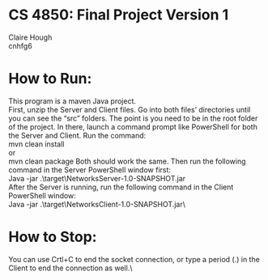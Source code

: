 # CS 4850: Final Project Version 1
Claire Hough\
cnhfg6

# How to Run:
This program is a maven Java project.\
First, unzip the Server and Client files. Go into both files’ directories until you can see the “src” folders. The point is you need to be in the root folder of the project. In there, launch a command prompt like PowerShell for both the Server and Client. Run the command:\
	mvn clean install\
or \
	mvn clean package
Both should work the same. Then run the following command in the Server PowerShell window first:\
	Java -jar .\target\NetworksServer-1.0-SNAPSHOT.jar\
After the Server is running, run the following command in the Client PowerShell window:\
	Java -jar .\target\NetworksClient-1.0-SNAPSHOT.jar\

# How to Stop:
You can use Crtl+C to end the socket connection, or type a period (.) in the Client to end the connection as well.\
